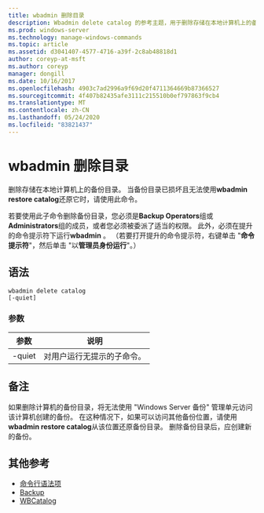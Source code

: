 ```yaml
---
title: wbadmin 删除目录
description: Wbadmin delete catalog 的参考主题，用于删除存储在本地计算机上的备份目录。
ms.prod: windows-server
ms.technology: manage-windows-commands
ms.topic: article
ms.assetid: d3041407-4577-4716-a39f-2c8ab48818d1
author: coreyp-at-msft
ms.author: coreyp
manager: dongill
ms.date: 10/16/2017
ms.openlocfilehash: 4903c7ad2996a9f69d20f4711364669b87366527
ms.sourcegitcommit: 4f407b82435afe3111c215510b0ef797863f9cb4
ms.translationtype: MT
ms.contentlocale: zh-CN
ms.lasthandoff: 05/24/2020
ms.locfileid: "83821437"
---
```

# <a name="wbadmin-delete-catalog"></a>wbadmin 删除目录



删除存储在本地计算机上的备份目录。 当备份目录已损坏且无法使用**wbadmin restore catalog**还原它时，请使用此命令。

若要使用此子命令删除备份目录，您必须是**Backup Operators**组或**Administrators**组的成员，或者您必须被委派了适当的权限。 此外，必须在提升的命令提示符下运行**wbadmin** 。 （若要打开提升的命令提示符，右键单击 "**命令提示符**"，然后单击 "以**管理员身份运行**"。）

## <a name="syntax"></a>语法

```
wbadmin delete catalog
[-quiet]
```

### <a name="parameters"></a>参数

|参数|说明|
|---------|-----------|
|-quiet|对用户运行无提示的子命令。|

## <a name="remarks"></a>备注

如果删除计算机的备份目录，将无法使用 "Windows Server 备份" 管理单元访问该计算机创建的备份。 在这种情况下，如果可以访问其他备份位置，请使用**wbadmin restore catalog**从该位置还原备份目录。 删除备份目录后，应创建新的备份。

## <a name="additional-references"></a>其他参考

- [命令行语法项](command-line-syntax-key.md)
-   [Backup](wbadmin.md)
-   [WBCatalog](https://technet.microsoft.com/library/jj902445.aspx)